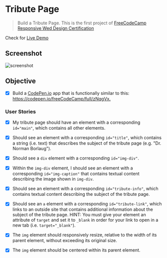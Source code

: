 # Tribute Page

> Build a Tribute Page. This is the first project of [FreeCodeCamp Responsive Wed Design Certification](https://www.freecodecamp.org/learn/responsive-web-design/responsive-web-design-projects/build-a-tribute-page)

Check for [Live Demo](https://anhnguyen.page/fcc-tribute-page)

## Screenshot

![screenshot](https://github.com/anguyen0208/Project-Screenshots/blob/master/FCC-Tribute-Page.png)

## Objective

- [x] Build a [CodePen.io](https://codepen.io) app that is functionally similar to this: <https://codepen.io/freeCodeCamp/full/zNqgVx.>

### User Stories

- [x] My tribute page should have an element with a corresponding `id="main"`, which contains all other elements.

- [x] Should see an element with a corresponding `id="title"`, which contains a string (i.e. text) that describes the subject of the tribute page (e.g. "Dr. Norman Borlaug").
- [x] Should see a `div` element with a corresponding `id="img-div"`.
- [x] Within the `img-div` element, I should see an element with a corresponding `id="img-caption"` that contains textual content describing the image shown in `img-div`.    
- [x] Should see an element with a corresponding `id="tribute-info"`, which contains textual content describing the subject of the tribute page.   
- [x] Should see an `a` element with a corresponding `id="tribute-link"`, which links to an outside site that contains additional information about the subject of the tribute page. HINT: You must give your element an attribute of `target` and set it to `_blank` in order for your link to open in a new tab (i.e. `target="_blank"`).
- [x] The `img` element should responsively resize, relative to the width of its parent element, without exceeding its original size.
- [x] The `img` element should be centered within its parent element.

